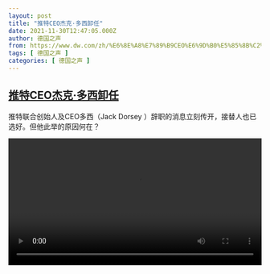 ```yaml
---
layout: post
title: "推特CEO杰克·多西卸任"
date: 2021-11-30T12:47:05.000Z
author: 德国之声
from: https://www.dw.com/zh/%E6%8E%A8%E7%89%B9CEO%E6%9D%B0%E5%85%8B%C2%B7%E5%A4%9A%E8%A5%BF%E5%8D%B8%E4%BB%BB/a-59977314
tags: [ 德国之声 ]
categories: [ 德国之声 ]
---
```

<!--1638276425000-->
[推特CEO杰克·多西卸任](https://www.dw.com/zh/%E6%8E%A8%E7%89%B9CEO%E6%9D%B0%E5%85%8B%C2%B7%E5%A4%9A%E8%A5%BF%E5%8D%B8%E4%BB%BB/a-59977314)
------

<div>
<p>推特联合创始人及CEO多西（Jack Dorsey ）辞职的消息立刻传开，接替人也已选好。但他此举的原因何在？</small></p><video src="https://tvdownloaddw-a.akamaihd.net/dwtv_video/flv/vdt_zh/2021/bchi211130_001_dorsey_01r_sd_avc.mp4" controls style="width:100%"></video>
</div>

